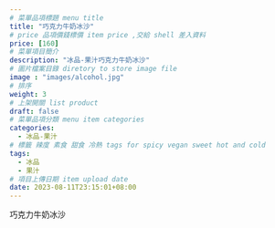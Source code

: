 ```yaml
---
# 菜單品項標題 menu title 
title: "巧克力牛奶冰沙"
# price 品項價錢標價 item price ,交給 shell 差入資料
price: [160] 
# 菜單項目簡介 
description: "冰品-果汁巧克力牛奶冰沙"
# 圖片檔案目錄 diretory to store image file
image : "images/alcohol.jpg"
# 排序
weight: 3 
# 上架開關 list product 
draft: false
# 菜單品項分類 menu item categories 
categories:
  - 冰品-果汁
# 標籤 辣度 素食 甜食 冷熱 tags for spicy vegan sweet hot and cold 
tags:
  - 冰品
  - 果汁
# 項目上傳日期 item upload date 
date: 2023-08-11T23:15:01+08:00
---
```


 巧克力牛奶冰沙
